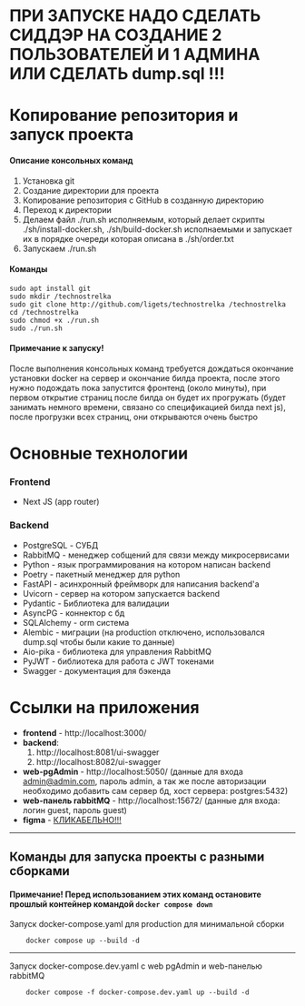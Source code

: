 # ПРИ ЗАПУСКЕ НАДО СДЕЛАТЬ СИДДЭР НА СОЗДАНИЕ 2 ПОЛЬЗОВАТЕЛЕЙ И 1 АДМИНА ИЛИ СДЕЛАТЬ dump.sql !!!

# Копирование репозитория и запуск проекта

#### Описание консольных команд
1. Установка git
2. Создание директории для проекта
3. Копирование репозитория с GitHub в созданную директорию
4. Переход к директории
5. Делаем файл ./run.sh исполняемым, который делает скрипты ./sh/install-docker.sh, ./sh/build-docker.sh исполнаемыми и запускает их в порядке очереди которая описана в ./sh/order.txt
6. Запускаем ./run.sh

#### Команды

```shell
sudo apt install git
sudo mkdir /technostrelka
sudo git clone http://github.com/ligets/technostrelka /technostrelka
cd /technostrelka
sudo chmod +x ./run.sh
sudo ./run.sh
```
#### Примечание к запуску!
После выполнения консольных команд требуется дождаться окончание установки docker на сервер и окончание билда проекта, после этого нужно подождать пока запустится фронтенд (около минуты), при первом открытие страниц после билда он будет их прогружать (будет занимать немного времени, связано со спецификацией билда next js), после прогрузки всех страниц, они открываются очень быстро

# Основные технологии
### Frontend
* Next JS (app router)
### Backend
* PostgreSQL - СУБД
* RabbitMQ - менеджер собщений для связи между микросервисами
* Python - язык программирования на котором написан backend
* Poetry - пакетный менеджер для python
* FastAPI - асинхронный фреймворк для написания backend'а
* Uvicorn - сервер на котором запускается backend
* Pydantic - Библиотека для валидации
* AsyncPG - коннектор с бд
* SQLAlchemy - orm система
* Alembic - миграции (на production отключено, использовался dump.sql чтобы были какие то данные)
* Aio-pika - библиотека для управления RabbitMQ
* PyJWT - библиотека для работа с JWT токенами
* Swagger - документация для бэкенда

# Ссылки на приложения
* __frontend__ - http://localhost:3000/
* __backend__:
    1. http://localhost:8081/ui-swagger
    2. http://localhost:8082/ui-swagger
* __web-pgAdmin__ - http://localhost:5050/ (данные для входа admin@admin.com, пароль admin, а так же после авторизации необходимо добавить сам сервер бд, хост сервера: postgres:5432)
* __web-панель rabbitMQ__ - http://localhost:15672/ (данные для входа: логин guest, пароль guest)
* __figma__ - [КЛИКАБЕЛЬНО!!!](https://www.figma.com/design/9fhhrJkNBst6rEiaaPSbkm/Technostrelka?node-id=1-2&t=FKHjwP4Ir8WqFCho-1)

---

## Команды для запуска проекты с разными сборками
#### Примечание! Перед использованием этих команд остановите прошлый контейнер командой ```docker compose down```





Запуск docker-compose.yaml для production для минимальной сборки
```shell
    docker compose up --build -d
```

---

Запуск docker-compose.dev.yaml с web pgAdmin и web-панелью rabbitMQ 
```shell
    docker compose -f docker-compose.dev.yaml up --build -d
```
